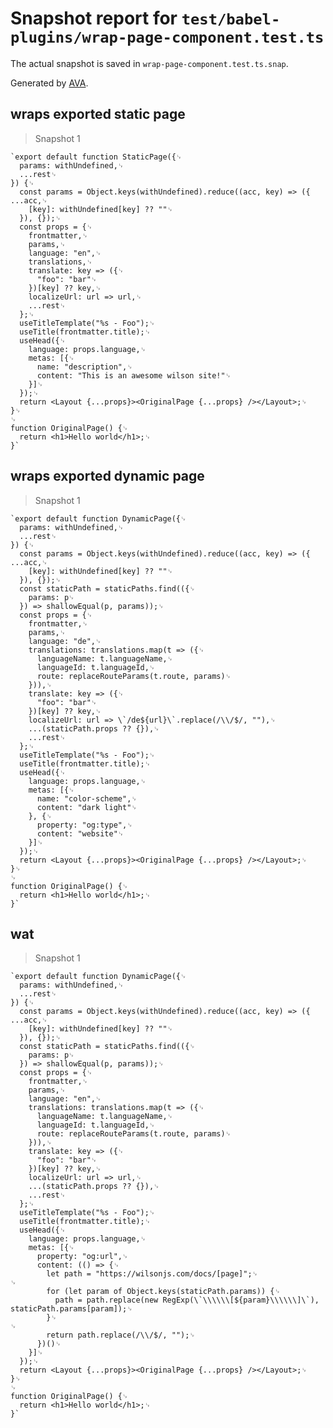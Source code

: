 # Snapshot report for `test/babel-plugins/wrap-page-component.test.ts`

The actual snapshot is saved in `wrap-page-component.test.ts.snap`.

Generated by [AVA](https://avajs.dev).

## wraps exported static page

> Snapshot 1

    `export default function StaticPage({␊
      params: withUndefined,␊
      ...rest␊
    }) {␊
      const params = Object.keys(withUndefined).reduce((acc, key) => ({ ...acc,␊
        [key]: withUndefined[key] ?? ""␊
      }), {});␊
      const props = {␊
        frontmatter,␊
        params,␊
        language: "en",␊
        translations,␊
        translate: key => ({␊
          "foo": "bar"␊
        })[key] ?? key,␊
        localizeUrl: url => url,␊
        ...rest␊
      };␊
      useTitleTemplate("%s - Foo");␊
      useTitle(frontmatter.title);␊
      useHead({␊
        language: props.language,␊
        metas: [{␊
          name: "description",␊
          content: "This is an awesome wilson site!"␊
        }]␊
      });␊
      return <Layout {...props}><OriginalPage {...props} /></Layout>;␊
    }␊
    ␊
    function OriginalPage() {␊
      return <h1>Hello world</h1>;␊
    }`

## wraps exported dynamic page

> Snapshot 1

    `export default function DynamicPage({␊
      params: withUndefined,␊
      ...rest␊
    }) {␊
      const params = Object.keys(withUndefined).reduce((acc, key) => ({ ...acc,␊
        [key]: withUndefined[key] ?? ""␊
      }), {});␊
      const staticPath = staticPaths.find(({␊
        params: p␊
      }) => shallowEqual(p, params));␊
      const props = {␊
        frontmatter,␊
        params,␊
        language: "de",␊
        translations: translations.map(t => ({␊
          languageName: t.languageName,␊
          languageId: t.languageId,␊
          route: replaceRouteParams(t.route, params)␊
        })),␊
        translate: key => ({␊
          "foo": "bar"␊
        })[key] ?? key,␊
        localizeUrl: url => \`/de${url}\`.replace(/\\/$/, ""),␊
        ...(staticPath.props ?? {}),␊
        ...rest␊
      };␊
      useTitleTemplate("%s - Foo");␊
      useTitle(frontmatter.title);␊
      useHead({␊
        language: props.language,␊
        metas: [{␊
          name: "color-scheme",␊
          content: "dark light"␊
        }, {␊
          property: "og:type",␊
          content: "website"␊
        }]␊
      });␊
      return <Layout {...props}><OriginalPage {...props} /></Layout>;␊
    }␊
    ␊
    function OriginalPage() {␊
      return <h1>Hello world</h1>;␊
    }`

## wat

> Snapshot 1

    `export default function DynamicPage({␊
      params: withUndefined,␊
      ...rest␊
    }) {␊
      const params = Object.keys(withUndefined).reduce((acc, key) => ({ ...acc,␊
        [key]: withUndefined[key] ?? ""␊
      }), {});␊
      const staticPath = staticPaths.find(({␊
        params: p␊
      }) => shallowEqual(p, params));␊
      const props = {␊
        frontmatter,␊
        params,␊
        language: "en",␊
        translations: translations.map(t => ({␊
          languageName: t.languageName,␊
          languageId: t.languageId,␊
          route: replaceRouteParams(t.route, params)␊
        })),␊
        translate: key => ({␊
          "foo": "bar"␊
        })[key] ?? key,␊
        localizeUrl: url => url,␊
        ...(staticPath.props ?? {}),␊
        ...rest␊
      };␊
      useTitleTemplate("%s - Foo");␊
      useTitle(frontmatter.title);␊
      useHead({␊
        language: props.language,␊
        metas: [{␊
          property: "og:url",␊
          content: (() => {␊
            let path = "https://wilsonjs.com/docs/[page]";␊
    ␊
            for (let param of Object.keys(staticPath.params)) {␊
              path = path.replace(new RegExp(\`\\\\\\[${param}\\\\\\]\`), staticPath.params[param]);␊
            }␊
    ␊
            return path.replace(/\\/$/, "");␊
          })()␊
        }]␊
      });␊
      return <Layout {...props}><OriginalPage {...props} /></Layout>;␊
    }␊
    ␊
    function OriginalPage() {␊
      return <h1>Hello world</h1>;␊
    }`
